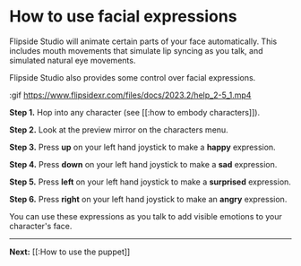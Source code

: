 # How to use facial expressions

Flipside Studio will animate certain parts of your face automatically. This includes mouth movements that simulate lip syncing as you talk, and simulated natural eye movements.

Flipside Studio also provides some control over facial expressions.

:gif https://www.flipsidexr.com/files/docs/2023.2/help_2-5_1.mp4

**Step 1.** Hop into any character (see [[:how to embody characters]]).

**Step 2.** Look at the preview mirror on the characters menu.

**Step 3.** Press **up** on your left hand joystick to make a **happy** expression.

**Step 4.** Press **down** on your left hand joystick to make a **sad** expression.

**Step 5.** Press **left** on your left hand joystick to make a **surprised** expression.

**Step 6.** Press **right** on your left hand joystick to make an **angry** expression.

You can use these expressions as you talk to add visible emotions to your character's face.

---

**Next:** [[:How to use the puppet]]
